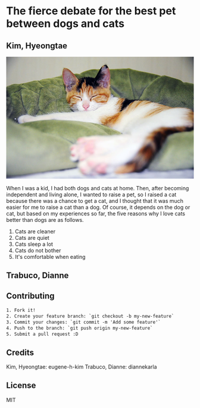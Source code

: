 # The fierce debate for the best pet between dogs and cats

## Kim, Hyeongtae

![Cat Ruby](/images/cat_01.jpg)

When I was a kid, I had both dogs and cats at home. Then, after becoming independent and living alone, I wanted to raise a pet, so I raised a cat because there was a chance to get a cat, and I thought that it was much easier for me to raise a cat than a dog. Of course, it depends on the dog or cat, but based on my experiences so far, the five reasons why I love cats better than dogs are as follows.

  1. Cats are cleaner
  2. Cats are quiet
  3. Cats sleep a lot
  4. Cats do not bother
  5. It's comfortable when eating



## Trabuco, Dianne







## Contributing

	1. Fork it!
	2. Create your feature branch: `git checkout -b my-new-feature`
	3. Commit your changes: `git commit -m 'Add some feature'`
	4. Push to the branch: `git push origin my-new-feature`
	5. Submit a pull request :D

## Credits

Kim, Hyeongtae: eugene-h-kim
Trabuco, Dianne: diannekarla

## License
MIT